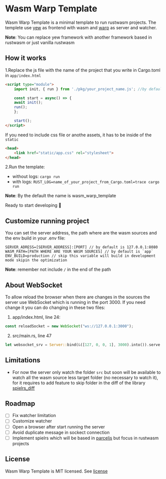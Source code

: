 # Wasm Warp Template

Wasm Warp Template is a minimal template to run rustwasm projects. The templete use [yew](https://yew.rs)
as frontend with wasm and [warp](https://github.com/seanmonstar/warp) as server and watcher.

**Note**: You can replace yew framework with another framework based in rustwasm or just vanilla rustwasm

## How it works

1.Replace the js file with the name of the project that you write in Cargo.toml in `app/index.html`

```html
<script type="module">
    import init, { run } from './pkg/your_project_name.js'; //by default is wasm_warp_template.js

    const start = async() => {
    await init();
    run();
    };

    start();
</script>
```

If you need to include css file or anothe assets, it has to be inside of the `static`

```html
<head>
    <link href="static/app.css" rel="stylesheet">
</head>
```

2.Run the template:

- without logs: `cargo run`
- with logs: `RUST_LOG=name_of_your_project_from_Cargo.toml=trace cargo run` 

**Note**: By the default the name is wasm_warp_template

Ready to start developing 🚀

## Customize running project

You can set the server address, the path where are the wasm sources and the env build in your .env file:

```
SERVER_ADRESS=[SERVER_ADDRESS]:[PORT] // by default is 127.0.0.1:8080
WASM_PATH=[PATH WHERE ARE YOUR WASM SOURCES] // by default is `app`
ENV_BUILD=production // skip this variable will build in development mode skipin the optimization
```

**Note**: remember not include `/` in the end of the path

## About WebSocket

To allow reload the browser when there are changes in the sources the server use WebSocket which is
running in the port 3000. If you need change it you can do changing in these two files:

1. app/index.html, line 24:

```javascript
const reloadSocket = new WebSocket("ws://127.0.0.1:3000");
```

2. src/main.rs, line 47

```rust
let websocket_srv = Server::bind(&([127, 0, 0, 1], 3000).into()).serve(make_websocket_svc);
```

## Limitations

* For now the server only watch the folder `src` but soon will be available to watch all the wasm source
less target folder (no necessary to watch it), for it requires to add feature to skip folder in the diff
of the library [spielrs_diff](https://github.com/spielrs/spielrs-diff)

## Roadmap

- [ ] Fix watcher limitation
- [ ] Customize watcher
- [ ] Open a browser after start running the server
- [ ] Avoid duplicate message in sockect connection
- [ ] Implement spielrs which will be based in [parceljs](https://en.parceljs.org/) but focus in rustwasm projects

## License

Wasm Warp Template is MIT licensed. See [license](LICENSE)